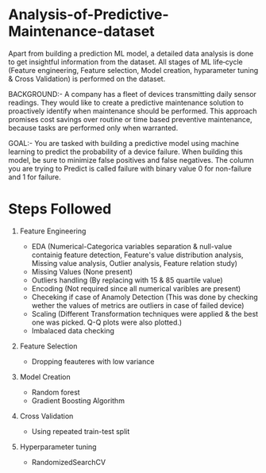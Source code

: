 # Analysis-of-Predictive-Maintenance-dataset

Apart from building a prediction ML model, a detailed data analysis is done to get insightful information
from the dataset. All stages of ML life‑cycle (Feature engineering,
Feature selection, Model creation, hyparameter tuning & Cross Validation) is
performed on the dataset. <br>

BACKGROUND:- A company has a fleet of devices transmitting daily
sensor readings. They would like to create a predictive maintenance
solution to proactively identify when maintenance should be
performed. This approach promises cost savings over routine or time based preventive maintenance, because tasks are performed only when
warranted. <br>

GOAL:- You are tasked with building a predictive model using machine
learning to predict the probability of a device failure. When building
this model, be sure to minimize false positives and false negatives. The
column you are trying to Predict is called failure with binary value 0 for
non-failure and 1 for failure. 

#   Steps Followed
1. Feature Engineering
    - EDA (Numerical-Categorica variables separation & null-value containig feature detection, Feature's value distribution analysis, Missing value analysis, Outlier analysis, Feature relation study)
    - Missing Values (None present)
    - Outliers handling (By replacing with 15 & 85 quartile value)
    - Encoding (Not required since all numerical varibles are present)
    - Checeking if case of Anamoly Detection (This was done by checking wether the values of metrics are outliers in case of failed device)
    - Scaling (Different Transformation techniques were applied & the best one was picked. Q-Q plots were also plotted.)
    - Imbalaced data checking
    
2. Feature Selection
    - Dropping feauteres with low variance
    
3. Model Creation
    - Random forest
    - Gradient Boosting Algorithm

4. Cross Validation
    - Using repeated train-test split
    
5. Hyperparameter tuning
    - RandomizedSearchCV
